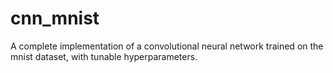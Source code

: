 # cnn_mnist
A complete implementation of a convolutional neural network trained on the mnist dataset, with tunable hyperparameters.
